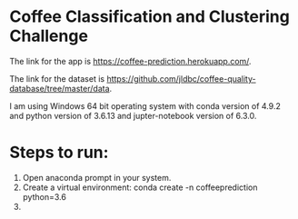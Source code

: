 # Coffee Classification and Clustering Challenge

The link for the app is https://coffee-prediction.herokuapp.com/.

The link for the dataset is https://github.com/jldbc/coffee-quality-database/tree/master/data.

I am using Windows 64 bit operating system with conda version of 4.9.2 and python version of 3.6.13 and jupter-notebook version of 6.3.0.


# Steps to run:
1. Open anaconda prompt in your system.
2. Create a virtual environment: conda create -n coffeeprediction python=3.6
3. 
